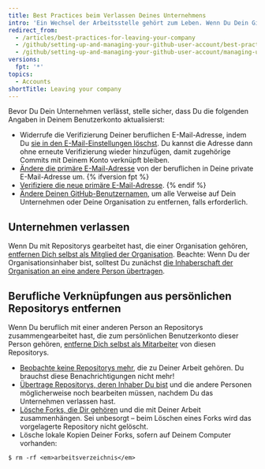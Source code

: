 ```yaml
---
title: Best Practices beim Verlassen Deines Unternehmens
intro: 'Ein Wechsel der Arbeitsstelle gehört zum Leben. Wenn Du Dein GitHub-Benutzerkonto für private *und* berufliche Zwecke nutzt, musst Du ein paar Dinge beachten, wenn Du Dein Unternehmen verlässt.'
redirect_from:
  - /articles/best-practices-for-leaving-your-company
  - /github/setting-up-and-managing-your-github-user-account/best-practices-for-leaving-your-company
  - /github/setting-up-and-managing-your-github-user-account/managing-user-account-settings/best-practices-for-leaving-your-company
versions:
  fpt: '*'
topics:
  - Accounts
shortTitle: Leaving your company
---
```


Bevor Du Dein Unternehmen verlässt, stelle sicher, dass Du die folgenden Angaben in Deinem Benutzerkonto aktualisierst:

- Widerrufe die Verifizierung Deiner beruflichen E-Mail-Adresse, indem Du [sie in den E-Mail-Einstellungen löschst](/articles/changing-your-primary-email-address). Du kannst die Adresse dann ohne erneute Verifizierung wieder hinzufügen, damit zugehörige Commits mit Deinem Konto verknüpft bleiben.
- [Ändere die primäre E-Mail-Adresse](/articles/changing-your-primary-email-address) von der beruflichen in Deine private E-Mail-Adresse um.
{% ifversion fpt %}
- [Verifiziere die neue primäre E-Mail-Adresse](/articles/verifying-your-email-address).
{% endif %}
- [Ändere Deinen GitHub-Benutzernamen](/articles/changing-your-github-username), um alle Verweise auf Dein Unternehmen oder Deine Organisation zu entfernen, falls erforderlich.

## Unternehmen verlassen

Wenn Du mit Repositorys gearbeitet hast, die einer Organisation gehören, [entfernen Dich selbst als Mitglied der Organisation](/articles/removing-yourself-from-an-organization). Beachte: Wenn Du der Organisationsinhaber bist, solltest Du zunächst [die Inhaberschaft der Organisation an eine andere Person übertragen](/articles/transferring-organization-ownership).

## Berufliche Verknüpfungen aus persönlichen Repositorys entfernen

Wenn Du beruflich mit einer anderen Person an Repositorys zusammengearbeitet hast, die zum persönlichen Benutzerkonto dieser Person gehören, [entferne Dich selbst als Mitarbeiter](/articles/removing-yourself-from-a-collaborator-s-repository) von diesen Repositorys.

- [Beobachte keine Repositorys mehr](https://github.com/watching), die zu Deiner Arbeit gehören. Du brauchst diese Benachrichtigungen nicht mehr!
- [Übertrage Repositorys, deren Inhaber Du bist](/articles/how-to-transfer-a-repository) und die andere Personen möglicherweise noch bearbeiten müssen, nachdem Du das Unternehmen verlassen hast.
- [Lösche Forks, die Dir gehören](/articles/deleting-a-repository) und die mit Deiner Arbeit zusammenhängen. Sei unbesorgt – beim Löschen eines Forks wird das vorgelagerte Repository nicht gelöscht.
- Lösche lokale Kopien Deiner Forks, sofern auf Deinem Computer vorhanden:

```shell
$ rm -rf <em>arbeitsverzeichnis</em>
```
